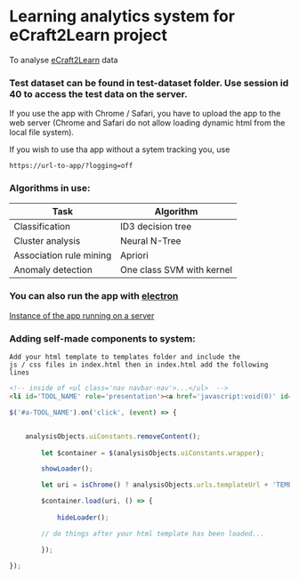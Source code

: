 # Learning analytics system for eCraft2Learn project
To analyse [eCraft2Learn](http://project.ecraft2learn.eu) data

### Test dataset can be found in test-dataset folder. Use session id 40 to access the test data on the server.
If you use the app with Chrome / Safari, you have to upload the app to the web server (Chrome and Safari do not allow loading dynamic html from the local file system).

If you wish to use tha app without a sytem tracking you, use

```
https://url-to-app/?logging=off
```

### Algorithms in use:
Task | Algorithm
--- | ---
Classification | ID3 decision tree
Cluster analysis | Neural N-Tree
Association rule mining | Apriori
Anomaly detection | One class SVM with kernel

### You can also run the app with [electron](https://electron.atom.io)

[Instance of the app running on a server](https://ecraft2learn.github.io/learning-analytics/)

### Adding self-made components to system:
```
Add your html template to templates folder and include the 
js / css files in index.html then in index.html add the following lines
```
```html
<!-- inside of <ul class='nav navbar-nav'>...</ul>  -->
<li id='TOOL_NAME' role='presentation'><a href='javascript:void(0)' id='a-TOOL_NAME'>&nbsp;&nbsp;<span class='glyphicon glyphicon-ICON'></span> TOOL_NAME</span></a></li>
```

```javascript
$('#a-TOOL_NAME').on('click', (event) => {


	analysisObjects.uiConstants.removeContent();
 
       	let $container = $(analysisObjects.uiConstants.wrapper);

        showLoader();

        let uri = isChrome() ? analysisObjects.urls.templateUrl + 'TEMPLATE_NAME.html' : 'templates/TEMPLATE_NAME.html';

        $container.load(uri, () => {
 
        	hideLoader();

		// do things after your html template has been loaded...

        });

});

```
